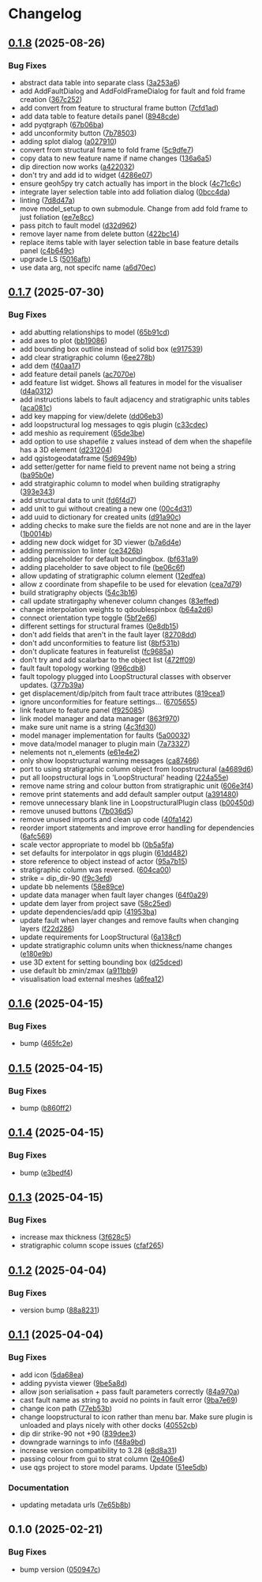 # Changelog

## [0.1.8](https://github.com/Loop3D/plugin_loopstructural/compare/v0.1.7...v0.1.8) (2025-08-26)


### Bug Fixes

* abstract data table into separate class ([3a253a6](https://github.com/Loop3D/plugin_loopstructural/commit/3a253a6b4b7f9f2cf401ba0a682be727fc1aadce))
* add AddFaultDialog and AddFoldFrameDialog for fault and fold frame creation ([367c252](https://github.com/Loop3D/plugin_loopstructural/commit/367c252697fe80d8de388ba9446e8d1d94874e51))
* add convert from feature to structural frame button ([7cfd1ad](https://github.com/Loop3D/plugin_loopstructural/commit/7cfd1ade0e74c6bacc0e8b527d05175081dec274))
* add data table to feature details panel ([8948cde](https://github.com/Loop3D/plugin_loopstructural/commit/8948cded69bb1eae51882e7a7605b703ba29eaef))
* add pyqtgraph ([67b06ba](https://github.com/Loop3D/plugin_loopstructural/commit/67b06ba3a5cd29f409b2c15b956f83f95c7bdddb))
* add unconformity button ([7b78503](https://github.com/Loop3D/plugin_loopstructural/commit/7b7850366e5032a001b7231f6d445d5c1e4380de))
* adding splot dialog ([a027910](https://github.com/Loop3D/plugin_loopstructural/commit/a0279101cdd44c522a419e07d19526ad46f2771b))
* convert from structural frame to fold frame ([5c9dfe7](https://github.com/Loop3D/plugin_loopstructural/commit/5c9dfe74480962d68bc48e503a453ef8ba43e59c))
* copy data to new feature name if name changes ([136a6a5](https://github.com/Loop3D/plugin_loopstructural/commit/136a6a5fef1bcb2d8e9122cb57d1a03d05185340))
* dip direction now works ([a422032](https://github.com/Loop3D/plugin_loopstructural/commit/a42203287b0443e93d4b68432c0fba98c740d50f))
* don't try and add id to widget ([4286e07](https://github.com/Loop3D/plugin_loopstructural/commit/4286e07c10fc95075a68c2b4c00e4ab762b779c9))
* ensure geoh5py try catch actually has import in the block ([4c71c6c](https://github.com/Loop3D/plugin_loopstructural/commit/4c71c6c9b36d117c81017047417b89269e145bb9))
* integrate layer selection table into add foliation dialog ([0bcc4da](https://github.com/Loop3D/plugin_loopstructural/commit/0bcc4dacb1e6ebb1882dd2370f0b2ca52ecca8cf))
* linting ([7d8d47a](https://github.com/Loop3D/plugin_loopstructural/commit/7d8d47a621373cf54a5ef36f22868ba62eab1e29))
* move model_setup to own submodule. Change from add fold frame to just foliation ([ee7e8cc](https://github.com/Loop3D/plugin_loopstructural/commit/ee7e8ccb2a976c7bb724e18e7f306cac4480c3ec))
* pass pitch to fault model ([d32d962](https://github.com/Loop3D/plugin_loopstructural/commit/d32d96225af1f08103279bee4b22395110c37dcf))
* remove layer name from delete button ([422bc14](https://github.com/Loop3D/plugin_loopstructural/commit/422bc1476f84916e55382aefe579194344f4a1aa))
* replace items table with layer selection table in base feature details panel ([c4b649c](https://github.com/Loop3D/plugin_loopstructural/commit/c4b649c76a48855f4c371146ffa59edeab30ecb3))
* upgrade LS ([5016afb](https://github.com/Loop3D/plugin_loopstructural/commit/5016afbde1a63ca997aa7085d6fa05731280cac0))
* use data arg, not specifc name ([a6d70ec](https://github.com/Loop3D/plugin_loopstructural/commit/a6d70ec0a2d912f3c2e6363f40d71cdf1f9a6594))

## [0.1.7](https://github.com/Loop3D/plugin_loopstructural/compare/v0.1.6...v0.1.7) (2025-07-30)


### Bug Fixes

* add abutting relationships to model ([65b91cd](https://github.com/Loop3D/plugin_loopstructural/commit/65b91cd5d916562ad9a99aeb17ba2a61ae2f2b77))
* add axes to plot ([bb19086](https://github.com/Loop3D/plugin_loopstructural/commit/bb19086aac2e72e858e0c00058cddc426158424b))
* add bounding box outline instead of solid box ([e917539](https://github.com/Loop3D/plugin_loopstructural/commit/e9175391b35b00b50105b348397a4c5c1d9024da))
* add clear stratigraphic column ([6ee278b](https://github.com/Loop3D/plugin_loopstructural/commit/6ee278be9a21185eda443f3681f749f9c0341b27))
* add dem ([f40aa17](https://github.com/Loop3D/plugin_loopstructural/commit/f40aa17ddbfc135b86fe1b5d63bedd165d98fe2b))
* add feature detail panels ([ac7070e](https://github.com/Loop3D/plugin_loopstructural/commit/ac7070ecc7aafe98d2802903257c3500a5ecd6d3))
* add feature list widget. Shows all features in model for the visualiser ([d4a0312](https://github.com/Loop3D/plugin_loopstructural/commit/d4a031281ddb82c3bb4b76a363d4f7cc44e0c0bc))
* add instructions labels to fault adjacency and stratigraphic units tables ([aca081c](https://github.com/Loop3D/plugin_loopstructural/commit/aca081cbf0d08c3fd2200bdffa2d7d024b24c365))
* add key mapping for view/delete ([dd06eb3](https://github.com/Loop3D/plugin_loopstructural/commit/dd06eb32bab8f14d1b6c28363d3f3092a19b75e7))
* add loopstructural log messages to qgis plugin ([c33cdec](https://github.com/Loop3D/plugin_loopstructural/commit/c33cdece9080331afe6bc0c1d0b65a0f4098ca1b))
* add meshio as requirement ([65de3be](https://github.com/Loop3D/plugin_loopstructural/commit/65de3be544957bee87b22b6bb547d98cfef70076))
* add option to use shapefile z values instead of dem when the shapefile has a 3D element ([d231204](https://github.com/Loop3D/plugin_loopstructural/commit/d231204b8fa6215c3a9cd2cac76c75b46bd3d183))
* add qgistogeodataframe ([5d6949b](https://github.com/Loop3D/plugin_loopstructural/commit/5d6949be4d2bff4d3e23fd85a643d795d7b91edc))
* add setter/getter for name field to prevent name not being a string ([ba95b0e](https://github.com/Loop3D/plugin_loopstructural/commit/ba95b0e32534b44c2c38c86b815c669eccc1498f))
* add stratgiraphic column to model when building stratigraphy ([393e343](https://github.com/Loop3D/plugin_loopstructural/commit/393e343439cfb53aaf3679831d38ccae621a64f2))
* add structural data to unit ([fd6f4d7](https://github.com/Loop3D/plugin_loopstructural/commit/fd6f4d750e7212c42ddeab6630777878eca20f1c))
* add unit to gui without creating a new one ([00c4d31](https://github.com/Loop3D/plugin_loopstructural/commit/00c4d314312e9592e5985c4b9c3ad1da663e80a1))
* add uuid to dictionary for created units ([d91a90c](https://github.com/Loop3D/plugin_loopstructural/commit/d91a90c247ad270cfbf74effade2e00fcf3cd2f1))
* adding checks to make sure the fields are not none and are in the layer ([1b0014b](https://github.com/Loop3D/plugin_loopstructural/commit/1b0014b7a81ef8534368815663991139e22970ad))
* adding new dock widget for 3D viewer ([b7a6d4e](https://github.com/Loop3D/plugin_loopstructural/commit/b7a6d4edfafeba1aeb5bccc250fdb59eb3315988))
* adding permission to linter ([ce3426b](https://github.com/Loop3D/plugin_loopstructural/commit/ce3426bbefea47e0f6a0b146c309a6eeb5d382b9))
* adding placeholder for default boundingbox. ([bf631a9](https://github.com/Loop3D/plugin_loopstructural/commit/bf631a9dcb75632c3ea8eb860de85261f67c6f66))
* adding placeholder to save object to file ([be06c6f](https://github.com/Loop3D/plugin_loopstructural/commit/be06c6f1dc0cebaa36ba7875afeadceb84f7ee2a))
* allow updating of stratigraphic column element ([12edfea](https://github.com/Loop3D/plugin_loopstructural/commit/12edfea2dcc1bc651745b0f9ee579b103b556263))
* allow z coordinate from shapefile to be used for elevation ([cea7d79](https://github.com/Loop3D/plugin_loopstructural/commit/cea7d794523cc9a08cc5d0b2786a112edb1edfaf))
* build stratigraphy objects ([54c3b16](https://github.com/Loop3D/plugin_loopstructural/commit/54c3b165f3146cbb68c018b8add723f0da3ecde9))
* call update stratirgaphy whenever column changes ([83effed](https://github.com/Loop3D/plugin_loopstructural/commit/83effed25c80bccfc122620cf39bdf07df053385))
* change interpolation weights to qdoublespinbox ([b64a2d6](https://github.com/Loop3D/plugin_loopstructural/commit/b64a2d6236f3161403cc984d51214548e7ccbe4a))
* connect orientation type toggle ([5bf2e66](https://github.com/Loop3D/plugin_loopstructural/commit/5bf2e66ba73f59479d1c217a104bb0538783d840))
* different settings for structural frames ([0e8db15](https://github.com/Loop3D/plugin_loopstructural/commit/0e8db1502b91608f0693c5f931c8efc28cd49bbb))
* don't add fields that aren't in the fault layer ([82708dd](https://github.com/Loop3D/plugin_loopstructural/commit/82708ddd799456b386d9ea4278164b4c77f4605e))
* don't add unconformities to feature list ([8bf531b](https://github.com/Loop3D/plugin_loopstructural/commit/8bf531b50ba72ba5dc2568e3221718dcd912302c))
* don't duplicate features in featurelist ([fc9685a](https://github.com/Loop3D/plugin_loopstructural/commit/fc9685abc16e2bb7c14317fd0047671e89393ab7))
* don't try and add scalarbar to the object list ([472ff09](https://github.com/Loop3D/plugin_loopstructural/commit/472ff09873144f1685827d6a0fda3801c9c55258))
* fault fault topology working ([996cdb8](https://github.com/Loop3D/plugin_loopstructural/commit/996cdb88a496bff7e32d9a942ef167c008f87736))
* fault topology plugged into LoopStructural classes with observer updates. ([377b39a](https://github.com/Loop3D/plugin_loopstructural/commit/377b39a9866f5675e8af8cec6d02557c450f6109))
* get displacement/dip/pitch from fault trace attributes ([819cea1](https://github.com/Loop3D/plugin_loopstructural/commit/819cea1918498c8f7920b7f707b1dbf58dd3a70f))
* ignore unconformities for feature settings... ([6705655](https://github.com/Loop3D/plugin_loopstructural/commit/6705655d401d0fa3540ad911498ebc0ad6aa7f6f))
* link feature to feature panel ([f925085](https://github.com/Loop3D/plugin_loopstructural/commit/f92508500e189cb0a3802f60a2ae329e4d17d952))
* link model manager and data manager ([863f970](https://github.com/Loop3D/plugin_loopstructural/commit/863f9700c90499ae5e3687231275a5a51c8dbcc4))
* make sure unit name is a string ([4c3fd30](https://github.com/Loop3D/plugin_loopstructural/commit/4c3fd30b0b3e32039668f257bc3103f50293dc66))
* model manager implementation for faults ([5a00032](https://github.com/Loop3D/plugin_loopstructural/commit/5a00032ece8995f1fa0de93ad047b17894a1ccea))
* move data/model manager to plugin main ([7a73327](https://github.com/Loop3D/plugin_loopstructural/commit/7a73327f33ecd53447c3d43f03e321189253ad58))
* nelements not n_elements ([e61e4e2](https://github.com/Loop3D/plugin_loopstructural/commit/e61e4e2cbf938dbddcc08344d293d815b239f15b))
* only show loopstructural warning messages ([ca87466](https://github.com/Loop3D/plugin_loopstructural/commit/ca87466299b204eab617e8d493f4611285ffbcdc))
* port to using stratigraphic column object from loopstructural ([a4689d6](https://github.com/Loop3D/plugin_loopstructural/commit/a4689d6227c2ce13663a25aef324c86444c92a45))
* put all loopstructural logs in 'LoopStructural' heading ([224a55e](https://github.com/Loop3D/plugin_loopstructural/commit/224a55e8592e8b287310b4a13042e364af59d75b))
* remove name string and colour button from stratigraphic unit ([606e3f4](https://github.com/Loop3D/plugin_loopstructural/commit/606e3f4d905544852a6edc1d5b5853adf13fa717))
* remove print statements and add default sampler output ([a391480](https://github.com/Loop3D/plugin_loopstructural/commit/a39148064c834f4868355b5a12a55f75af099466))
* remove unnecessary blank line in LoopstructuralPlugin class ([b00450d](https://github.com/Loop3D/plugin_loopstructural/commit/b00450d75569e417993b0197607db8ebe9b661a9))
* remove unused buttons ([7b036d5](https://github.com/Loop3D/plugin_loopstructural/commit/7b036d5200b81cb59f42622a5d76c9c6599410bd))
* remove unused imports and clean up code ([40fa142](https://github.com/Loop3D/plugin_loopstructural/commit/40fa1424aec3f6cb68a548b3666c477c1077496e))
* reorder import statements and improve error handling for dependencies ([6afc569](https://github.com/Loop3D/plugin_loopstructural/commit/6afc5692dbecf9cc8c2da1a0553e4a0a9266c48e))
* scale vector appropriate to model bb ([0b5a5fa](https://github.com/Loop3D/plugin_loopstructural/commit/0b5a5fa1329c35b2e7bc070d2814b7fc94a56bd0))
* set defaults for interpolator in qgs plugin ([61dd482](https://github.com/Loop3D/plugin_loopstructural/commit/61dd48222e0cf34523086f36225ec023a70a83e0))
* store reference to object instead of actor ([95a7b15](https://github.com/Loop3D/plugin_loopstructural/commit/95a7b15a60eb288f84862ea31c35d2ed6c939d66))
* stratigraphic column was reversed. ([604ca00](https://github.com/Loop3D/plugin_loopstructural/commit/604ca008ea4923b6280b8e2683d4c39336778e26))
* strike = dip_dir-90 ([f9c3efd](https://github.com/Loop3D/plugin_loopstructural/commit/f9c3efda141305934bbe7ee53b96e7d413c5e4c1))
* update bb nelements ([58e89ce](https://github.com/Loop3D/plugin_loopstructural/commit/58e89cececd71db3bb452314e313b481261f05e0))
* update data manager when fault layer changes ([64f0a29](https://github.com/Loop3D/plugin_loopstructural/commit/64f0a298707141afb84243dd47ff6b632b1d746c))
* update dem layer from project save ([58c25ed](https://github.com/Loop3D/plugin_loopstructural/commit/58c25ed3192acd2aa2ae261f3ebc3b513998dc31))
* update dependencies/add qpip ([41953ba](https://github.com/Loop3D/plugin_loopstructural/commit/41953bac1744cde03ca621c8765069a321822501))
* update fault when layer changes and remove faults when changing layers ([f22d286](https://github.com/Loop3D/plugin_loopstructural/commit/f22d286063f3db46e559cba5cc124162baed5d52))
* update requirements for LoopStructural ([6a138cf](https://github.com/Loop3D/plugin_loopstructural/commit/6a138cf9d7efbd67ec2010ec55b1563d5b67a9d8))
* update stratigraphic column units when thickness/name changes ([e180e9b](https://github.com/Loop3D/plugin_loopstructural/commit/e180e9b77a9ea528703d526d20984267890110df))
* use 3D extent for setting bounding box ([d25dced](https://github.com/Loop3D/plugin_loopstructural/commit/d25dcede918d9071804ba0e9b118a5ad74593f44))
* use default bb zmin/zmax ([a911bb9](https://github.com/Loop3D/plugin_loopstructural/commit/a911bb9c2c3b88b3beea783cb31be3ae1ab814b5))
* visualisation load external meshes ([a6fea12](https://github.com/Loop3D/plugin_loopstructural/commit/a6fea129ffdce7ec7f98c692ef3a704b699df12a))

## [0.1.6](https://github.com/Loop3D/plugin_loopstructural/compare/v0.1.5...v0.1.6) (2025-04-15)


### Bug Fixes

* bump ([465fc2e](https://github.com/Loop3D/plugin_loopstructural/commit/465fc2e74a2c7081247107bb7035b23b2276465a))

## [0.1.5](https://github.com/Loop3D/plugin_loopstructural/compare/v0.1.4...v0.1.5) (2025-04-15)


### Bug Fixes

* bump ([b860ff2](https://github.com/Loop3D/plugin_loopstructural/commit/b860ff2bd43e77d7da2a84c1076d13e558ba9264))

## [0.1.4](https://github.com/Loop3D/plugin_loopstructural/compare/v0.1.3...v0.1.4) (2025-04-15)


### Bug Fixes

* bump ([e3bedf4](https://github.com/Loop3D/plugin_loopstructural/commit/e3bedf41e38ba99d46b515d4cadae72107fe7b68))

## [0.1.3](https://github.com/Loop3D/plugin_loopstructural/compare/v0.1.2...v0.1.3) (2025-04-15)


### Bug Fixes

* increase max thickness ([3f628c5](https://github.com/Loop3D/plugin_loopstructural/commit/3f628c513be479d6d140ebcaf5825521ac26b9e1))
* stratigraphic column scope issues ([cfaf265](https://github.com/Loop3D/plugin_loopstructural/commit/cfaf265864fdd7b7a206270035e3895dae36e2be))

## [0.1.2](https://github.com/Loop3D/plugin_loopstructural/compare/v0.1.1...v0.1.2) (2025-04-04)


### Bug Fixes

* version bump ([88a8231](https://github.com/Loop3D/plugin_loopstructural/commit/88a82314da6fbb6a5f5ad334bff4156a7b3872c7))

## [0.1.1](https://github.com/Loop3D/plugin_loopstructural/compare/v0.1.0...v0.1.1) (2025-04-04)


### Bug Fixes

* add icon ([5da68ea](https://github.com/Loop3D/plugin_loopstructural/commit/5da68ea271ac8d3091c0936b2a30e8c3bbcb0100))
* adding pyvista viewer ([9be5a8d](https://github.com/Loop3D/plugin_loopstructural/commit/9be5a8dedc985050f2e408aee638c7d4c006b432))
* allow json serialisation + pass fault parameters correctly ([84a970a](https://github.com/Loop3D/plugin_loopstructural/commit/84a970a672704ff0e88ca7cc4e05c8a6a793ff59))
* cast fault name as string to avoid no points in fault error ([9ba7e69](https://github.com/Loop3D/plugin_loopstructural/commit/9ba7e690f6f155adf05f733f671858f1f07e0703))
* change icon path ([77eb53b](https://github.com/Loop3D/plugin_loopstructural/commit/77eb53be95ffab87e67e2a93afa828f5443c073d))
* change loopstructural to icon rather than menu bar. Make sure plugin is unloaded and plays nicely with other docks ([40552cb](https://github.com/Loop3D/plugin_loopstructural/commit/40552cb21a629488cde3e167eff7648d49620c55))
* dip dir strike-90 not +90 ([839dee3](https://github.com/Loop3D/plugin_loopstructural/commit/839dee385b2984eb53469938620222ca5320f509))
* downgrade warnings to info ([f48a9bd](https://github.com/Loop3D/plugin_loopstructural/commit/f48a9bd08e9cb81fc52444c8d6f9456261a15d6b))
* increase version compatibility to 3.28 ([e8d8a31](https://github.com/Loop3D/plugin_loopstructural/commit/e8d8a3157943a44c7e4441d76894b9a85be53777))
* passing colour from gui to strat column ([2e406e4](https://github.com/Loop3D/plugin_loopstructural/commit/2e406e4d34e6ac919b84cdb20a959036ea0d5d55))
* use qgs project to store model params. Update ([51ee5db](https://github.com/Loop3D/plugin_loopstructural/commit/51ee5db4e3640cadc421c4714ef58df7d38e7300))


### Documentation

* updating metadata urls ([7e65b8b](https://github.com/Loop3D/plugin_loopstructural/commit/7e65b8bb684f45d1657af59374c95cc2f135783e))

## 0.1.0 (2025-02-21)


### Bug Fixes

* bump version ([050947c](https://github.com/Loop3D/plugin_loopstructural/commit/050947ca6468291ef40c947893215c6f7eb0becc))

